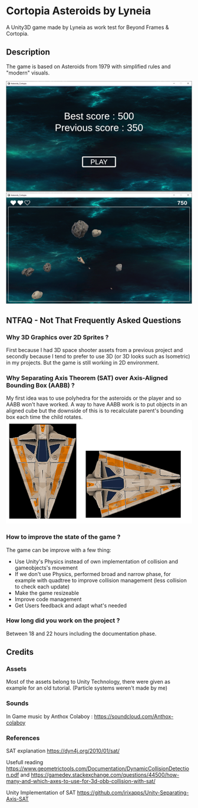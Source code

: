 # Cortopia Asteroids by Lyneia
A Unity3D game made by Lyneia as work test for Beyond Frames & Cortopia.

## Description

The game is based on Asteroids from 1979 with simplified rules and "modern" visuals.

![Menu](./asteroidScoreboard.png)
![Game](./asteroidGameplay.png)

## NTFAQ - Not That Frequently Asked Questions
### Why 3D Graphics over 2D Sprites ?
First because I had 3D space shooter assets from a previous project and secondly because I tend to prefer to use 3D (or 3D looks such as Isometric) in my projects. But the game is still working in 2D environment.

### Why Separating Axis Theorem (SAT) over Axis-Aligned Bounding Box (AABB) ?
My first idea was to use polyhedra for the asteroids or the player and so AABB won't have worked. A way to have AABB work is to put objects in an aligned cube but the downside of this is to recalculate parent's bounding box each time the child rotates.
![AABBExample](./AABBExample.png)

### How to improve the state of the game ?
The game can be improve with a few thing:
- Use Unity's Physics instead of own implementation of collision and gameobjects's movement
- If we don't use Physics, performed broad and narrow phase, for example with quadtree to improve collision management (less collision to check each update)
- Make the game resizeable
- Improve code management
- Get Users feedback and adapt what's needed

### How long did you work on the project ?
Between 18 and 22 hours including the documentation phase.

## Credits

### Assets
Most of the assets belong to Unity Technology, there were given as example for an old tutorial. (Particle systems weren't made by me)

### Sounds
In Game music by Anthox Colaboy : https://soundcloud.com/Anthox-colaboy

### References
SAT explanation https://dyn4j.org/2010/01/sat/

Usefull reading  https://www.geometrictools.com/Documentation/DynamicCollisionDetection.pdf and
https://gamedev.stackexchange.com/questions/44500/how-many-and-which-axes-to-use-for-3d-obb-collision-with-sat/

Unity Implementation of SAT
https://github.com/irixapps/Unity-Separating-Axis-SAT
